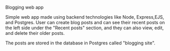 Blogging web app

Simple web app made using backend technologies like Node, Express,EJS, and Postgres.
User can create blog posts and can see their recent posts on the left side under the "Recent posts" section, and they can also view, edit, and delete their older posts.

The posts are stored in the database in Postgres called "blogging site".
